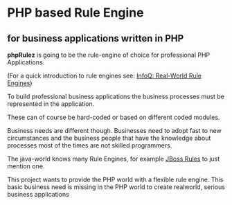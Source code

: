 # PHP based Rule Engine #
## for business applications written in PHP ##

**phpRulez** is going to be the rule-engine of choice for professional PHP Applications.

(For a quick introduction to rule engines see: [InfoQ: Real-World Rule Engines](http://www.infoq.com/articles/Rule-Engines))

To build professional business applications the business processes must be represented in the application.

These can of course be hard-coded or based on different coded modules.

Business needs are different though. Businesses need to adopt fast to new circumstances and the business people that have the knowledge about processes most of the times are not skilled programmers.

The java-world knows many Rule Engines, for example [JBoss Rules](http://www.jboss.com/products/rules) to just mention one.


This project wants to provide the PHP world with a flexible rule engine. This basic business need is missing in the PHP world to create realworld, serious business applications